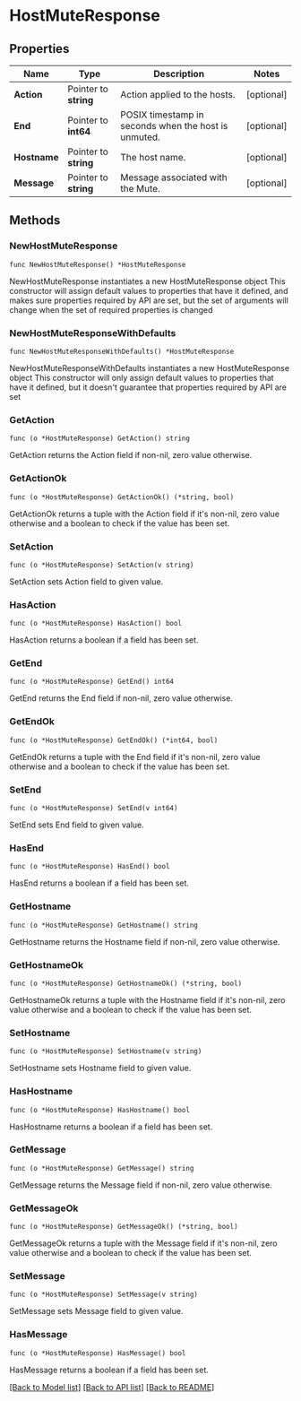 # HostMuteResponse

## Properties

Name | Type | Description | Notes
------------ | ------------- | ------------- | -------------
**Action** | Pointer to **string** | Action applied to the hosts. | [optional] 
**End** | Pointer to **int64** | POSIX timestamp in seconds when the host is unmuted. | [optional] 
**Hostname** | Pointer to **string** | The host name. | [optional] 
**Message** | Pointer to **string** | Message associated with the Mute. | [optional] 

## Methods

### NewHostMuteResponse

`func NewHostMuteResponse() *HostMuteResponse`

NewHostMuteResponse instantiates a new HostMuteResponse object
This constructor will assign default values to properties that have it defined,
and makes sure properties required by API are set, but the set of arguments
will change when the set of required properties is changed

### NewHostMuteResponseWithDefaults

`func NewHostMuteResponseWithDefaults() *HostMuteResponse`

NewHostMuteResponseWithDefaults instantiates a new HostMuteResponse object
This constructor will only assign default values to properties that have it defined,
but it doesn't guarantee that properties required by API are set

### GetAction

`func (o *HostMuteResponse) GetAction() string`

GetAction returns the Action field if non-nil, zero value otherwise.

### GetActionOk

`func (o *HostMuteResponse) GetActionOk() (*string, bool)`

GetActionOk returns a tuple with the Action field if it's non-nil, zero value otherwise
and a boolean to check if the value has been set.

### SetAction

`func (o *HostMuteResponse) SetAction(v string)`

SetAction sets Action field to given value.

### HasAction

`func (o *HostMuteResponse) HasAction() bool`

HasAction returns a boolean if a field has been set.

### GetEnd

`func (o *HostMuteResponse) GetEnd() int64`

GetEnd returns the End field if non-nil, zero value otherwise.

### GetEndOk

`func (o *HostMuteResponse) GetEndOk() (*int64, bool)`

GetEndOk returns a tuple with the End field if it's non-nil, zero value otherwise
and a boolean to check if the value has been set.

### SetEnd

`func (o *HostMuteResponse) SetEnd(v int64)`

SetEnd sets End field to given value.

### HasEnd

`func (o *HostMuteResponse) HasEnd() bool`

HasEnd returns a boolean if a field has been set.

### GetHostname

`func (o *HostMuteResponse) GetHostname() string`

GetHostname returns the Hostname field if non-nil, zero value otherwise.

### GetHostnameOk

`func (o *HostMuteResponse) GetHostnameOk() (*string, bool)`

GetHostnameOk returns a tuple with the Hostname field if it's non-nil, zero value otherwise
and a boolean to check if the value has been set.

### SetHostname

`func (o *HostMuteResponse) SetHostname(v string)`

SetHostname sets Hostname field to given value.

### HasHostname

`func (o *HostMuteResponse) HasHostname() bool`

HasHostname returns a boolean if a field has been set.

### GetMessage

`func (o *HostMuteResponse) GetMessage() string`

GetMessage returns the Message field if non-nil, zero value otherwise.

### GetMessageOk

`func (o *HostMuteResponse) GetMessageOk() (*string, bool)`

GetMessageOk returns a tuple with the Message field if it's non-nil, zero value otherwise
and a boolean to check if the value has been set.

### SetMessage

`func (o *HostMuteResponse) SetMessage(v string)`

SetMessage sets Message field to given value.

### HasMessage

`func (o *HostMuteResponse) HasMessage() bool`

HasMessage returns a boolean if a field has been set.


[[Back to Model list]](../README.md#documentation-for-models) [[Back to API list]](../README.md#documentation-for-api-endpoints) [[Back to README]](../README.md)


